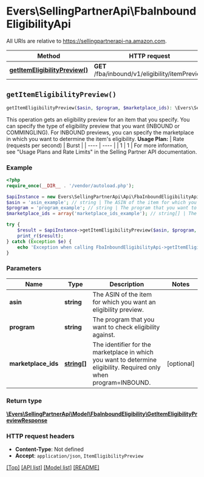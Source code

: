 # Evers\SellingPartnerApi\FbaInboundEligibilityApi

All URIs are relative to https://sellingpartnerapi-na.amazon.com.

Method | HTTP request | Description
------------- | ------------- | -------------
[**getItemEligibilityPreview()**](FbaInboundEligibilityApi.md#getItemEligibilityPreview) | **GET** /fba/inbound/v1/eligibility/itemPreview | 


## `getItemEligibilityPreview()`

```php
getItemEligibilityPreview($asin, $program, $marketplace_ids): \Evers\SellingPartnerApi\Model\FbaInboundEligibility\GetItemEligibilityPreviewResponse
```



This operation gets an eligibility preview for an item that you specify. You can specify the type of eligibility preview that you want (INBOUND or COMMINGLING). For INBOUND previews, you can specify the marketplace in which you want to determine the item's eligibility.  **Usage Plan:**  | Rate (requests per second) | Burst | | ---- | ---- | | 1 | 1 |  For more information, see \"Usage Plans and Rate Limits\" in the Selling Partner API documentation.

### Example

```php
<?php
require_once(__DIR__ . '/vendor/autoload.php');

$apiInstance = new Evers\SellingPartnerApi\Api\FbaInboundEligibilityApi();
$asin = 'asin_example'; // string | The ASIN of the item for which you want an eligibility preview.
$program = 'program_example'; // string | The program that you want to check eligibility against.
$marketplace_ids = array('marketplace_ids_example'); // string[] | The identifier for the marketplace in which you want to determine eligibility. Required only when program=INBOUND.

try {
    $result = $apiInstance->getItemEligibilityPreview($asin, $program, $marketplace_ids);
    print_r($result);
} catch (Exception $e) {
    echo 'Exception when calling FbaInboundEligibilityApi->getItemEligibilityPreview: ', $e->getMessage(), PHP_EOL;
}
```

### Parameters

Name | Type | Description  | Notes
------------- | ------------- | ------------- | -------------
 **asin** | **string**| The ASIN of the item for which you want an eligibility preview. |
 **program** | **string**| The program that you want to check eligibility against. |
 **marketplace_ids** | [**string[]**](../Model/string.md)| The identifier for the marketplace in which you want to determine eligibility. Required only when program&#x3D;INBOUND. | [optional]

### Return type

[**\Evers\SellingPartnerApi\Model\FbaInboundEligibility\GetItemEligibilityPreviewResponse**](../Model/GetItemEligibilityPreviewResponse.md)

### HTTP request headers

- **Content-Type**: Not defined
- **Accept**: `application/json`, `ItemEligibilityPreview`

[[Top]](#) [[API list]](../)
[[Model list]](../Models)
[[README]](../../README.md)
